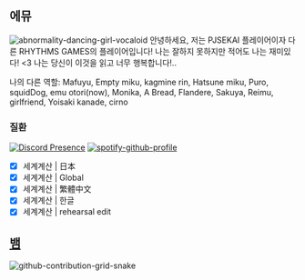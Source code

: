 ## 에뮤
![abnormality-dancing-girl-vocaloid](https://user-images.githubusercontent.com/117464679/211882563-592c52be-b82a-4ee5-9640-df673d150d4d.gif)
안녕하세요, 저는 PJSEKAI 플레이어이자 다른 RHYTHMS GAMES의 플레이어입니다! 나는 잘하지 못하지만 적어도 나는 재미있다! <3 나는 당신이 이것을 읽고 너무 행복합니다!..

나의 다른 역할: Mafuyu, Empty miku, kagmine rin, Hatsune miku, Puro, squidDog, emu otori(now), Monika, A Bread, Flandere, Sakuya, Reimu, girlfriend, Yoisaki kanade, cirno

### 질환
[![Discord Presence](https://lanyard-profile-readme.vercel.app/api/891490390794964992?theme=%?bg=ff66bC&animated=true&hideDiscrim=true&borderRadius=30px&idleMessage=아마도%20세계계산)](https://discord.com/users/891490390794964992)
[![spotify-github-profile](https://spotify-github-profile.vercel.app/api/view?uid=31sju7bunnvaxguotc7yyow7aeli&cover_image=true&theme=default&show_offline=false&background_color=121212&bar_color_cover=true)](https://spotify-github-profile.vercel.app/api/view?uid=31sju7bunnvaxguotc7yyow7aeli&redirect=true)
- [x] 세계계산 | 日本
- [x] 세계계산 | Global
- [x] 세계계산 | 繁體中文
- [x] 세계계산 | 한글
- [x] 세계계산 | rehearsal edit

## [뱀](https://open.spotify.com/playlist/2y9dxZ2zh1ZwCY8zXW946O?si=E-eEcFQdQ3Sycmgqgtid6A&utm_source=copy-link) 
![github-contribution-grid-snake](https://user-images.githubusercontent.com/117464679/204690278-e3bad35a-fc8d-4604-9dc6-3951aca0c276.svg)
